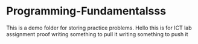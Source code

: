 # Programming-Fundamentalsss
This is a demo folder for storing practice problems.
Hello this is for ICT lab assignment  proof 
writing something to pull it 
writing something to push it 